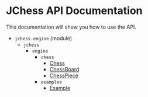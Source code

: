 # JChess API Documentation

This documentation will show you how to use the API.

 - `jchess.engine` (module)
   * `jchess`
     - `engine`
       * `chess`
         - [Chess](chess.md)
         - [ChessBoard](chessboard.md)
         - [ChessPiece](chesspiece.md)
       * `examples`
         - [Example](example.md)